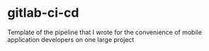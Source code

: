 # gitlab-ci-cd
Template of the pipeline that I wrote for the convenience of mobile application developers on one large project
